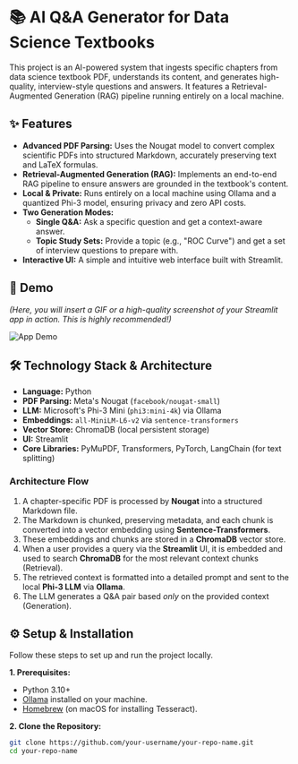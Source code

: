 # 📚 AI Q&A Generator for Data Science Textbooks

This project is an AI-powered system that ingests specific chapters from data science textbook PDF, understands its content, and generates high-quality, interview-style questions and answers. It features a Retrieval-Augmented Generation (RAG) pipeline running entirely on a local machine.

## ✨ Features

- **Advanced PDF Parsing:** Uses the Nougat model to convert complex scientific PDFs into structured Markdown, accurately preserving text and LaTeX formulas.
- **Retrieval-Augmented Generation (RAG):** Implements an end-to-end RAG pipeline to ensure answers are grounded in the textbook's content.
- **Local & Private:** Runs entirely on a local machine using Ollama and a quantized Phi-3 model, ensuring privacy and zero API costs.
- **Two Generation Modes:**
  - **Single Q&A:** Ask a specific question and get a context-aware answer.
  - **Topic Study Sets:** Provide a topic (e.g., "ROC Curve") and get a set of interview questions to prepare with.
- **Interactive UI:** A simple and intuitive web interface built with Streamlit.

## 🚀 Demo

*(Here, you will insert a GIF or a high-quality screenshot of your Streamlit app in action. This is highly recommended!)*

![[App Demo](https://github.com/ds-sharvari-jadhav/ds_textbook_qa_generator/blob/main/src/assets/app-demo.png)](link_to_your_gif_or_screenshot.png)



## 🛠️ Technology Stack & Architecture

- **Language:** Python
- **PDF Parsing:** Meta's Nougat (`facebook/nougat-small`)
- **LLM:** Microsoft's Phi-3 Mini (`phi3:mini-4k`) via Ollama
- **Embeddings:** `all-MiniLM-L6-v2` via `sentence-transformers`
- **Vector Store:** ChromaDB (local persistent storage)
- **UI:** Streamlit
- **Core Libraries:** PyMuPDF, Transformers, PyTorch, LangChain (for text splitting)

### Architecture Flow
1.  A chapter-specific PDF is processed by **Nougat** into a structured Markdown file.
2.  The Markdown is chunked, preserving metadata, and each chunk is converted into a vector embedding using **Sentence-Transformers**.
3.  These embeddings and chunks are stored in a **ChromaDB** vector store.
4.  When a user provides a query via the **Streamlit** UI, it is embedded and used to search **ChromaDB** for the most relevant context chunks (Retrieval).
5.  The retrieved context is formatted into a detailed prompt and sent to the local **Phi-3 LLM** via **Ollama**.
6.  The LLM generates a Q&A pair based *only* on the provided context (Generation).

## ⚙️ Setup & Installation

Follow these steps to set up and run the project locally.

**1. Prerequisites:**
- Python 3.10+
- [Ollama](https://ollama.ai/) installed on your machine.
- [Homebrew](https://brew.sh/) (on macOS for installing Tesseract).

**2. Clone the Repository:**
```bash
git clone https://github.com/your-username/your-repo-name.git
cd your-repo-name
